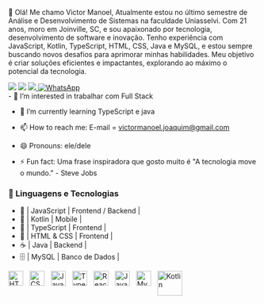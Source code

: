 👋 Olá! Me chamo Victor Manoel,
Atualmente estou no último semestre de Análise e Desenvolvimento de Sistemas na faculdade Uniasselvi. Com 21 anos, moro em Joinville, SC, e sou apaixonado por tecnologia, desenvolvimento de software e inovação.
Tenho experiência com JavaScript, Kotlin, TypeScript, HTML, CSS, Java e MySQL, e estou sempre buscando novos desafios para aprimorar minhas habilidades. Meu objetivo é criar soluções eficientes e impactantes, explorando ao máximo o potencial da tecnologia.

<div>
<a href="https://instagram.com/victorr__ssouza" target="_blank"><img src="https://img.shields.io/badge/-Instagram-%23E4405F?style=for-the-badge&logo=instagram&logoColor=white" target="_blank"></a>
<a href = "mailto:victormanoel.joaquim@gmail.com"><img src="https://img.shields.io/badge/-Gmail-%23333?style=for-the-badge&logo=gmail&logoColor=white" target="_blank"></a>
<a href="https:[//www.linkedin.com/in/www.linkedin.com/in/www.linkedin.com/in/victor-manoel-7b5058167](http://www.linkedin.com/in/victor-manoel-7b5058167)" target="_blank"><img src="https://img.shields.io/badge/-LinkedIn-%230077B5?style=for-the-badge&logo=linkedin&logoColor=white" target="_blank">
<a href="https://wa.me/47991478348" target="_blank">
    <img 
        alt="WhatsApp" 
        title="Entre em contato pelo WhatsApp" 
        src="https://custom-icon-badges.demolab.com/badge/-WhatsApp-brightgreen?style=for-the-badge&logo=whatsapp&logoColor=white"
    />
</a>
</div>
- 👀 I’m interested in trabalhar com Full Stack

- 🌱 I’m currently learning TypeScript e java  

- 📫 How to reach me: E-mail = victormanoel.joaquim@gmail.com

- 😄 Pronouns: ele/dele 

- ⚡ Fun fact: Uma frase inspiradora que gosto muito é
"A tecnologia move o mundo." - Steve Jobs

### 🤖 Linguagens e Tecnologias


- 🚀 | JavaScript | Frontend / Backend |
- 💙 | Kotlin | Mobile | 
- 📜 | TypeScript | Frontend |
- 🎨 | HTML & CSS | Frontend | 
- ☕ | Java | Backend | 
- 🗄️ | MySQL | Banco de Dados | 

<img 
    align="left" 
    alt="HTML"
    title="HTML" 
    width="30px" 
    style="padding-right: 10px;" 
    src="https://cdn.jsdelivr.net/gh/devicons/devicon@latest/icons/html5/html5-original.svg" 
/>
<img 
    align="left" 
    alt="CSS" 
    title="CSS"
    width="30px" 
    style="padding-right: 10px;" 
    src="https://cdn.jsdelivr.net/gh/devicons/devicon@latest/icons/css3/css3-original.svg" 
/>
<img 
    align="left" 
    alt="JavaScript" 
    title="JavaScript"
    width="30px" 
    style="padding-right: 10px;" 
    src="https://cdn.jsdelivr.net/gh/devicons/devicon@latest/icons/javascript/javascript-original.svg" 
/>
<img 
    align="left" 
    alt="TypeScript"
    title="TypeScript" 
    width="30px" 
    style="padding-right: 10px;" 
    src="https://cdn.jsdelivr.net/gh/devicons/devicon@latest/icons/typescript/typescript-original.svg" 
/>
<img 
    align="left" 
    alt="React"
    title="React" 
    width="30px" 
    style="padding-right: 10px;" 
    src="https://cdn.jsdelivr.net/gh/devicons/devicon@latest/icons/react/react-original.svg" 
/>
<img 
    align="left" 
    alt="Java"
    title="Java" 
    width="30px" 
    style="padding-right: 10px;" 
    src="https://cdn.jsdelivr.net/gh/devicons/devicon@latest/icons/java/java-original.svg" 
/>
<img 
    align="left" 
    alt="MySQL"
    title="MySQL" 
    width="30px" 
    style="padding-right: 10px;" 
    src="https://cdn.jsdelivr.net/gh/devicons/devicon@latest/icons/mysql/mysql-original.svg" 
/>
<img 
    align="left" 
    alt="Kotlin"
    title="Kotlin" 
    width="50px" 
    style="padding-right: 50px;" 
    src="https://lumigo.io/wp-content/uploads/2019/07/Kotlin-MAIN-1024x593.png" 
/>



<!---
Victorsouza07/Victorsouza07 is a ✨ special ✨ repository because its `README.md` (this file) appears on your GitHub profile.
You can click the Preview link to take a look at your changes.
--->
